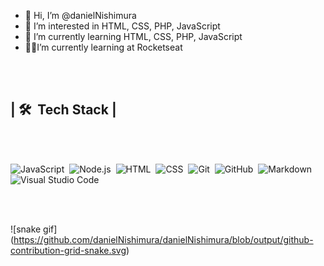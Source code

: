- 👋 Hi, I’m @danielNishimura
- 👀 I’m interested in HTML, CSS, PHP, JavaScript
- 🌱 I’m currently learning  HTML, CSS, PHP, JavaScript
- 👨‍🎓I’m currently learning at Rocketseat

<br><br>

## | 🛠 &nbsp;Tech Stack | ##

<br><br>

![JavaScript](https://img.shields.io/badge/-JavaScript-05122A?style=flat&logo=javascript)&nbsp;
![Node.js](https://img.shields.io/badge/-Node.js-05122A?style=flat&logo=node.js)&nbsp;
![HTML](https://img.shields.io/badge/-HTML-05122A?style=flat&logo=HTML5)&nbsp;
![CSS](https://img.shields.io/badge/-CSS-05122A?style=flat&logo=CSS3&logoColor=1572B6)&nbsp;
![Git](https://img.shields.io/badge/-Git-05122A?style=flat&logo=git)&nbsp;
![GitHub](https://img.shields.io/badge/-GitHub-05122A?style=flat&logo=github)&nbsp;
![Markdown](https://img.shields.io/badge/-Markdown-05122A?style=flat&logo=markdown)&nbsp;
![Visual Studio Code](https://img.shields.io/badge/-Visual%20Studio%20Code-05122A?style=flat&logo=visual-studio-code&logoColor=007ACC)&nbsp;

<br><br>



<!---
danielNishimura/danielNishimura is a ✨ special ✨ repository because its `README.md` (this file) appears on your GitHub profile.
You can click the Preview link to take a look at your changes.
--->

![snake gif]
(https://github.com/danielNishimura/danielNishimura/blob/output/github-contribution-grid-snake.svg)

